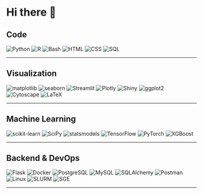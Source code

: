 # Hi there 👋

<!--
## Projects

- vog-mgCSTs : https://github.com/JHolm-Lab/VOG-mgCST-classifier
- VIRGO2 : https://www.biorxiv.org/content/10.1101/2025.03.04.641479v1
- antiSMASH : https://github.com/AmauryMaros/BGC_antiSMASH
---
-->

## Code

![Python](https://img.shields.io/badge/Python-3776AB?style=flat&logo=python&logoColor=white)
![R](https://img.shields.io/badge/R-276DC3?style=flat&logo=r&logoColor=white)
![Bash](https://img.shields.io/badge/Bash-121011?style=flat&logo=gnubash&logoColor=white)
![HTML](https://img.shields.io/badge/HTML5-E34F26?style=flat&logo=html5&logoColor=white)
![CSS](https://img.shields.io/badge/CSS3-1572B6?style=flat&logo=css3&logoColor=white)
![SQL](https://img.shields.io/badge/SQL-025E8C?style=flat)

---

## Visualization

![matplotlib](https://img.shields.io/badge/matplotlib-3776AB?style=flat&logo=python&logoColor=white)
![seaborn](https://img.shields.io/badge/seaborn-4C72B0?style=flat&logo=python&logoColor=white)
![Streamlit](https://img.shields.io/badge/Streamlit-FF4B4B?style=flat&logo=streamlit&logoColor=white)
![Plotly](https://img.shields.io/badge/Plotly-3F4F75?style=flat&logo=plotly&logoColor=white)
![Shiny](https://img.shields.io/badge/Shiny-009EDA?style=flat&logo=r&logoColor=white)
![ggplot2](https://img.shields.io/badge/ggplot2-1B9E77?style=flat&logo=r&logoColor=white)
![Cytoscape](https://img.shields.io/badge/Cytoscape-253494?style=flat)
![LaTeX](https://img.shields.io/badge/LaTeX-008080?style=flat&logo=latex&logoColor=white)

---

## Machine Learning

![scikit-learn](https://img.shields.io/badge/scikit--learn-F7931E?style=flat&logo=scikit-learn&logoColor=white)
![SciPy](https://img.shields.io/badge/SciPy-8CAAE6?style=flat&logo=scipy&logoColor=white)
![statsmodels](https://img.shields.io/badge/statsmodels-323755?style=flat)
![TensorFlow](https://img.shields.io/badge/TensorFlow-FF6F00?style=flat&logo=tensorflow&logoColor=white)
![PyTorch](https://img.shields.io/badge/PyTorch-EE4C2C?style=flat&logo=pytorch&logoColor=white)
![XGBoost](https://img.shields.io/badge/XGBoost-0072C6?style=flat)

---

## Backend & DevOps

![Flask](https://img.shields.io/badge/Flask-000000?style=flat&logo=flask&logoColor=white)
![Docker](https://img.shields.io/badge/Docker-2496ED?style=flat&logo=docker&logoColor=white)
![PostgreSQL](https://img.shields.io/badge/PostgreSQL-4169E1?style=flat&logo=postgresql&logoColor=white)
![MySQL](https://img.shields.io/badge/MySQL-4479A1?style=flat&logo=mysql&logoColor=white)
![SQLAlchemy](https://img.shields.io/badge/SQLAlchemy-FF0000?style=flat&logo=sqlalchemy&logoColor=white)
![Postman](https://img.shields.io/badge/Postman-FF6C37?style=flat&logo=postman&logoColor=white)
![Linux](https://img.shields.io/badge/Linux-FCC624?style=flat&logo=linux&logoColor=black)
![SLURM](https://img.shields.io/badge/SLURM-222222?style=flat)
![SGE](https://img.shields.io/badge/SGE-222222?style=flat)

---

